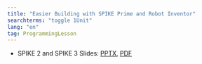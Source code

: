 ```yaml
---
title: "Easier Building with SPIKE Prime and Robot Inventor"
searchterms: "toggle 1Unit"
lang: "en"
tag: ProgrammingLesson
---
```

 <ul>
 <li class="ng-binding">SPIKE 2 and SPIKE 3 Slides:
 <a href="ProgrammingLessons/NewElements.pptx">PPTX</a>,
 <a href="ProgrammingLessons/NewElements.pdf">PDF</a>
 </li>
 </ul>
